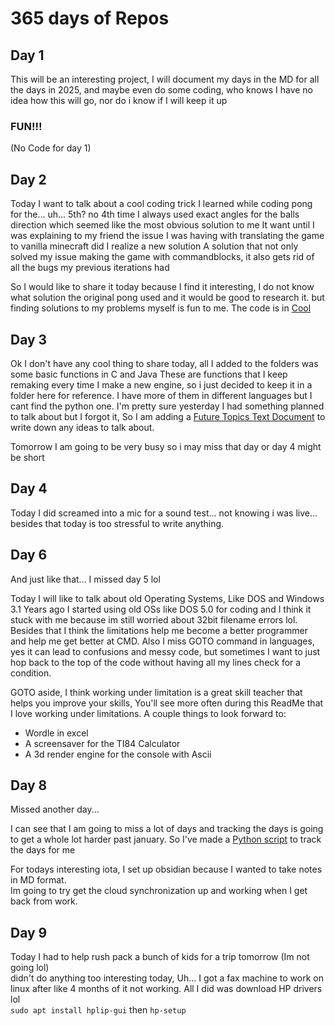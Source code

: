 # 365 days of Repos

## Day 1

This will be an interesting project, I will document my days in the MD for all the days in 2025, and maybe even do some coding, who knows
I have no idea how this will go, nor do i know if I will keep it up

<h3>FUN!!!</h3>

(No Code for day 1)

## Day 2

Today I want to talk about a cool coding trick I learned while coding pong for the... uh... 5th? no 4th time
I always used exact angles for the balls direction which seemed like the most obvious solution to me
It want until I was explaining to my friend the issue I was having with translating the game to vanilla minecraft did I realize a new solution
A solution that not only solved my issue making the game with commandblocks, it also gets rid of all the bugs my previous iterations had

So I would like to share it today because I find it interesting, I do not know what solution the original pong used and it would be good to research it. but finding solutions to my problems myself is fun to me.
The code is in [Cool](Cool/1.2.25-Move_A_Ball.py)

## Day 3

Ok I don't have any cool thing to share today, all I added to the folders was some basic functions in C and Java
These are functions that I keep remaking every time I make a new engine, so i just decided to keep it in a folder here for reference.
I have more of them in different languages but I cant find the python one.
I'm pretty sure yesterday I had something planned to talk about but I forgot it, So I am adding a [Future Topics Text Document](FutureTopics.md) to write down any ideas to talk about.

Tomorrow I am going to be very busy so i may miss that day or day 4 might be short

## Day 4

Today I did screamed into a mic for a sound test... not knowing i was live...
besides that today is too stressful to write anything.

## Day 6

And just like that... I missed day 5 lol

Today I will like to talk about old Operating Systems, Like DOS and Windows 3.1
Years ago I started using old OSs like DOS 5.0 for coding and I think it stuck with me because im still worried about 32bit filename errors lol.
Besides that I think the limitations help me become a better programmer and help me get better at CMD.
Also I miss GOTO command in languages, yes it can lead to confusions and messy code, but sometimes I want to just hop back to the top of the code without having all my lines check for a condition.

GOTO aside, I think working under limitation is a great skill teacher that helps you improve your skills, You'll see more often during this ReadMe that I love working under limitations.
A couple things to look forward to:

- Wordle in excel
- A screensaver for the TI84 Calculator
- A 3d render engine for the console with Ascii

## Day 8

Missed another day...

I can see that I am going to miss a lot of days and tracking the days is going to get a whole lot harder past january. So I've made a [Python script](Testing/WhatDay.py) to track the days for me

For todays interesting iota, I set up obsidian because I wanted to take notes in MD format.<br>
Im going to try get the cloud synchronization up and working when I get back from work.

## Day 9

Today I had to help rush pack a bunch of kids for a trip tomorrow (Im not going lol)<br>
didn't do anything too interesting today, Uh... I got a fax machine to work on linux after like 4 months of it not working. All I did was download HP drivers lol <br>
`sudo apt install hplip-gui` then `hp-setup`
